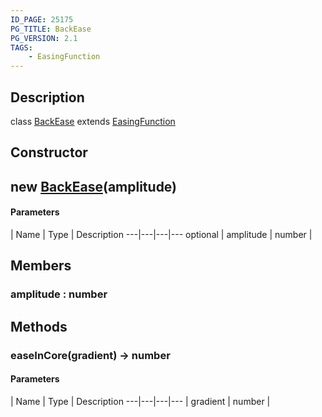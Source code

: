 ```yaml
---
ID_PAGE: 25175
PG_TITLE: BackEase
PG_VERSION: 2.1
TAGS:
    - EasingFunction
---
```

## Description

class [BackEase](/classes/3.1/BackEase) extends [EasingFunction](/classes/3.1/EasingFunction)



## Constructor

## new [BackEase](/classes/3.1/BackEase)(amplitude)



#### Parameters
 | Name | Type | Description
---|---|---|---
optional | amplitude | number | 

## Members

### amplitude : number



## Methods

### easeInCore(gradient) &rarr; number



#### Parameters
 | Name | Type | Description
---|---|---|---
 | gradient | number | 

